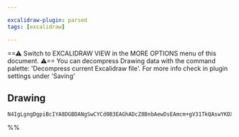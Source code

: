 ```yaml
---

excalidraw-plugin: parsed
tags: [excalidraw]

---
```

==⚠  Switch to EXCALIDRAW VIEW in the MORE OPTIONS menu of this document. ⚠== You can decompress Drawing data with the command palette: 'Decompress current Excalidraw file'. For more info check in plugin settings under 'Saving'


## Drawing
```compressed-json
N4IgLgngDgpiBcIYA8DGBDANgSwCYCd0B3EAGhADcZ8BnbAewDsEAmcm+gV31TkQAswYKDXgB6MQHNsYfpwBGAOlT0AtmIBeNCtlQbs6RmPry6uA4wC0KDDgLFLUTJ2lH8MTDHQ0YNMWHRJMRZFABZFAGYyJE9VGEYwGgQAbQBdcnQoKABlALA+UEl8PGzsDT5GTkxMch0YIgAhdFQAayKuRlwAYXpMenwEEABiADMx8ZAAX0mgA
```
%%